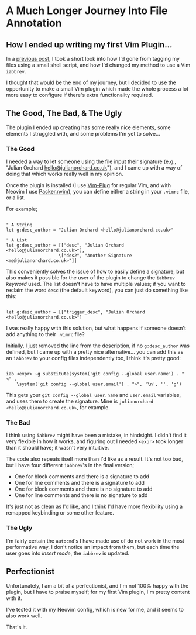 <!--
page_title: A Much Longer Journey Into File Annotation
page_description: Previously, I wrote about how I added metadata to my files. This lead me down a far longer path than I realised!
page_status: publish
page_date: 2022/04/27
page_image:https://julianorchard.co.uk/res/desc-vim.png
-->

# A Much Longer Journey Into File Annotation

## How I ended up writing my first Vim Plugin...

In a [previous post](https://julianorchard.co.uk/posts/2022/02/09/a-short-journey-in-file-annotation/), I took a short look into how I'd gone from tagging my files using a small shell script, and how I'd changed my method to use a Vim `iabbrev`.

I thought that would be the end of my journey, but I decided to use the
opportunity to make a small Vim plugin which made the whole process a lot more
easy to configure if there's extra functionality required.

## The Good, The Bad, & The Ugly

The plugin I ended up creating has some really nice elements, some elements I
struggled with, and some problems I'm yet to solve...

### The Good

I needed a way to let someone using the file input their signature (e.g.,
"Julian Orchard <hello@julianorchard.co.uk>"), and I came up with a way of doing
that which works really well in my opinion.

Once the plugin is installed (I use
[Vim-Plug](https://github.com/junegunn/vim-plug) for regular Vim, and with
Neovim I use [Packer.nvim](https://github.com/wbthomason/packer.nvim)), you can
define either a string in your `.vimrc` file, or a list.

For example;

```

" A String
let g:desc_author = "Julian Orchard <hello@julianorchard.co.uk>"

" A List
let g:desc_author = [["desc", "Julian Orchard <hello@julianorchard.co.uk>"],
                    \["des2", "Another Signature <me@julianorchard.co.uk>"]]

```

This conveniently solves the issue of how to easily define a signature, but also
makes it possible for the user of the plugin to change the `iabbrev` *keyword*
used. The list doesn't have to have multiple values; if you want to reclaim the
word `desc` (the default keyword), you can just do something like this: 

```

let g:desc_author = [["trigger_desc", "Julian Orchard <hello@julianorchard.co.uk>"]

```

I was really happy with this solution, but what happens if someone doesn't add
anything to their `.vimrc` file? 

Initially, I just removed the line from the description, if no `g:desc_author`
was defined, but I came up with a pretty nice alternative... you can add this as
an `iabbrev` to your config files independently too, I think it's pretty good:

```

iab <expr> ~g substitute(system('git config --global user.name') . " <" . 
    \system('git config --global user.email') . ">", '\n', '', 'g')

```

This gets your `git config --global user.name` and `user.email` variables, and
uses them to create the signature. Mine is `julianorchard <hello@julianorchard.co.uk>`, for example.


### The Bad

I think using `iabbrev` might have been a mistake, in hindsight. I didn't find
it very flexible in how it works, and figuring out I needed `<expr>` took longer
than it should have; it wasn't very intuitive. 

The code also repeats itself more than I'd like as a result. It's not too bad,
but I have four different `iabbrev`'s in the final version; 

- One for block comments and there is a signature to add
- One for line comments and there is a signature to add
- One for block comments and there is no signature to add
- One for line comments and there is no signature to add

It's just not as clean as I'd like, and I think I'd have more flexibility using
a remapped keybinding or some other feature.

### The Ugly

I'm fairly certain the `autocmd`'s I have made use of do not work in the most
performative way. I don't notice an impact from them, but each time the user goes into *insert mode*, the `iabbrev` is updated. 

## Perfectionist

Unfortunately, I am a bit of a perfectionist, and I'm not 100% happy with the
plugin, but I have to praise myself; for my first Vim plugin, I'm pretty content
with it.

I've tested it with my Neovim config, which is new for me, and it seems to also
work well. 

That's it.
